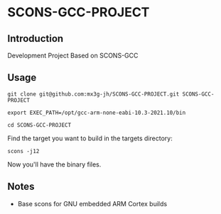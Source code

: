# SCONS-GCC-PROJECT
## Introduction
Development Project Based on SCONS-GCC

## Usage
`git clone git@github.com:mx3g-jh/SCONS-GCC-PROJECT.git SCONS-GCC-PROJECT`

`export EXEC_PATH=/opt/gcc-arm-none-eabi-10.3-2021.10/bin`

`cd SCONS-GCC-PROJECT`

Find the target you want to build in the targets directory:

`scons -j12`

Now you'll have the binary files.

## Notes
* Base scons for GNU embedded ARM Cortex builds
